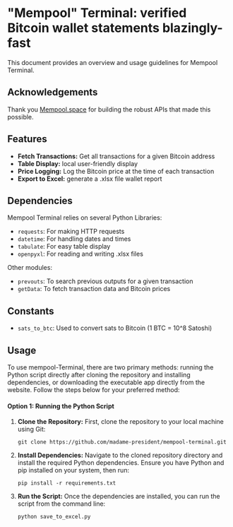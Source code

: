 # "Mempool" Terminal: verified Bitcoin wallet statements blazingly-fast

This document provides an overview and usage guidelines for Mempool Terminal.

## Acknowledgements

Thank you [Mempool.space](https://mempool.space) for building the robust APIs that made this possible.

## Features

- **Fetch Transactions:** Get all transactions for a given Bitcoin address
- **Table Display:** local user-friendly display
- **Price Logging:** Log the Bitcoin price at the time of each transaction
- **Export to Excel:** generate a .xlsx file wallet report

## Dependencies

Mempool Terminal relies on several Python Libraries:

- `requests`: For making HTTP requests
- `datetime`: For handling dates and times
- `tabulate`: For easy table display
- `openpyxl`: For reading and writing .xlsx files

Other modules:

- `prevouts`: To search previous outputs for a given transaction
- `getData`: To fetch transaction data and Bitcoin prices

## Constants

- `sats_to_btc`: Used to convert sats to Bitcoin (1 BTC = 10^8 Satoshi)

## Usage

To use mempool-Terminal, there are two primary methods: running the Python script directly after cloning the repository and installing dependencies, or downloading the executable app directly from the website. Follow the steps below for your preferred method:

#### Option 1: Running the Python Script
   1. **Clone the Repository:** First, clone the repository to your local machine using Git:

       ```
       git clone https://github.com/madame-president/mempool-terminal.git
       ```

   2. **Install Dependencies:** Navigate to the cloned repository directory and install the required Python dependencies. Ensure you have Python and pip installed on your system, then run:

       ```
       pip install -r requirements.txt
       ```

   3. **Run the Script:** Once the dependencies are installed, you can run the script from the command line:

       ```
       python save_to_excel.py
       ```
